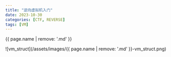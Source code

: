 ```yaml
---
title: "逆向虚拟机入门"
date: 2023-10-30
categories: [CTF, REVERSE]
tags: [VM]
---
```


{{ page.name | remove: '.md' }}

![vm_struct](/assets/images/{{ page.name | remove: '.md' }}-vm_struct.png)
